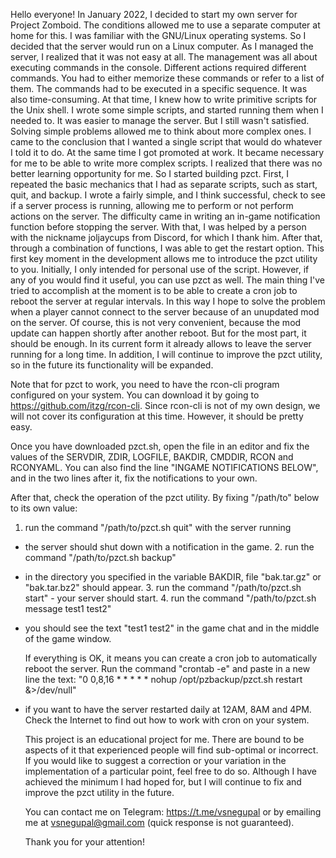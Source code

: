   Hello everyone!
  In January 2022, I decided to start my own server for Project Zomboid.
The conditions allowed me to use a separate computer at home for this.
I was familiar with the GNU/Linux operating systems. So I decided that
the server would run on a Linux computer.
  As I managed the server, I realized that it was not easy at all.
The management was all about executing commands in the console. Different
actions required different commands. You had to either memorize these
commands or refer to a list of them. The commands had to be executed in
a specific sequence. It was also time-consuming.
  At that time, I knew how to write primitive scripts for the Unix shell.
I wrote some simple scripts, and started running them when I needed to.
It was easier to manage the server. But I still wasn't satisfied. Solving
simple problems allowed me to think about more complex ones. I came to the
conclusion that I wanted a single script that would do whatever I told it
to do. At the same time I got promoted at work. It became necessary for me
to be able to write more complex scripts. I realized that there was no better
learning opportunity for me. So I started building pzct.
  First, I repeated the basic mechanics that I had as separate scripts,
such as start, quit, and backup. I wrote a fairly simple, and I think successful,
check to see if a server process is running, allowing me to perform or
not perform actions on the server. The difficulty came in writing an
in-game notification function before stopping the server. With that, I was
helped by a person with the nickname joljaycups from Discord, for which
I thank him. After that, through a combination of functions, I was able
to get the restart option. This first key moment in the development allows
me to introduce the pzct utility to you.
  Initially, I only intended for personal use of the script. However, if
any of you would find it useful, you can use pzct as well. The main thing
I've tried to accomplish at the moment is to be able to create a cron job
to reboot the server at regular intervals. In this way I hope to solve
the problem when a player cannot connect to the server because of
an unupdated mod on the server. Of course, this is not very convenient, because
the mod update can happen shortly after another reboot. But for the most part,
it should be enough. In its current form it already allows to leave
the server running for a long time. In addition, I will continue to improve
the pzct utility, so in the future its functionality will be expanded.

  Note that for pzct to work, you need to have the rcon-cli program configured
on your system. You can download it by going to https://github.com/itzg/rcon-cli.
Since rcon-cli is not of my own design, we will not cover its configuration
at this time. However, it should be pretty easy.

  Once you have downloaded pzct.sh, open the file in an editor
and fix the values of the SERVDIR, ZDIR, LOGFILE, BAKDIR, CMDDIR, RCON and RCONYAML.
You can also find the line "INGAME NOTIFICATIONS BELOW", and in the two
lines after it, fix the notifications to your own.

  After that, check the operation of the pzct utility.
By fixing "/path/to" below to its own value:
  1. run the command "/path/to/pzct.sh quit" with the server running
- the server should shut down with a notification in the game.
  2. run the command "/path/to/pzct.sh backup"
- in the directory you specified in the variable BAKDIR,
file "bak.tar.gz" or "bak.tar.bz2" should appear.
  3. run the command "/path/to/pzct.sh start" - your server should start.
  4. run the command "/path/to/pzct.sh message test1 test2"
- you should see the text "test1 test2" in the game chat
and in the middle of the game window.

  If everything is OK, it means you can create a cron job to automatically
reboot the server. Run the command "crontab -e" and paste in a new line the text:
"0 0,8,16 * * * * * nohup /opt/pzbackup/pzct.sh restart &>/dev/null"
- if you want to have the server restarted daily at 12AM, 8AM and 4PM. Check the
Internet to find out how to work with cron on your system.

  This project is an educational project for me. There are bound to be aspects
of it that experienced people will find sub-optimal or incorrect. If you would
like to suggest a correction or your variation in the implementation of a particular
point, feel free to do so. Although I have achieved the minimum I had hoped for,
but I will continue to fix and improve the pzct utility in the future.

  You can contact me on Telegram: https://t.me/vsnegupal
  or by emailing me at vsnegupal@gmail.com (quick response is not guaranteed).

  Thank you for your attention!